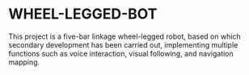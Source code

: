 # WHEEL-LEGGED-BOT
This project is a five-bar linkage wheel-legged robot, based on which secondary development has been carried out, implementing multiple functions such as voice interaction, visual following, and navigation mapping.

